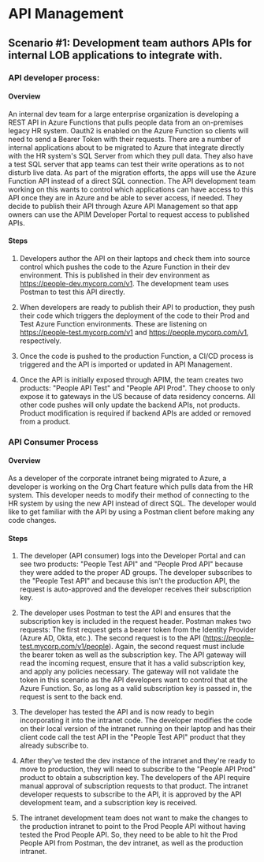 # API Management


## Scenario #1: Development team authors APIs for internal LOB applications to integrate with.

### API developer process:
#### Overview
An internal dev team for a large enterprise organization is developing a REST API in Azure Functions that pulls people data from an on-premises legacy HR system. Oauth2 is enabled on the Azure Function so clients will need to send a Bearer Token with their requests. There are a number of internal applications about to be migrated to Azure that integrate directly with the HR system's SQL Server from which they pull data. They also have a test SQL server that app teams can test their write operations as to not disturb live data. As part of the migration efforts, the apps will use the Azure Function API instead of a direct SQL connection. The API development team working on this wants to control which applications can have access to this API once they are in Azure and be able to sever access, if needed. They decide to publish their API through Azure API Management so that app owners can use the APIM Developer Portal to request access to published APIs.

#### Steps
1. Developers author the API on their laptops and check them into source control which pushes the code to the Azure Function in their dev environment. This is published in their dev environment as https://people-dev.mycorp.com/v1. The development team uses Postman to test this API directly.

2. When developers are ready to publish their API to production, they push their code which triggers the deployment of the code to their Prod and Test Azure Function environments. These are listening on https://people-test.mycorp.com/v1 and https://people.mycorp.com/v1, respectively. 

3. Once the code is pushed to the production Function, a CI/CD process is triggered and the API is imported or updated in API Management. 

4. Once the API is initially exposed through APIM, the team creates two products: "People API Test" and "People API Prod". They choose to only expose it to gateways in the US because of data residency concerns. All other code pushes will only update the backend APIs, not products. Product modification is required if backend APIs are added or removed from a product. 

### API Consumer Process
#### Overview
As a developer of the corporate intranet being migrated to Azure, a developer is working on the Org Chart feature which pulls data from the HR system. This developer needs to modify their method of connecting to the HR system by using the new API instead of direct SQL. The developer would like to get familiar with the API by using a Postman client before making any code changes.

#### Steps
1. The developer (API consumer) logs into the Developer Portal and can see two products: "People Test API" and "People Prod API" because they were added to the proper AD groups. The developer subscribes to the "People Test API" and because this isn't the production API, the request is auto-approved and the developer receives their subscription key.

2. The developer uses Postman to test the API and ensures that the subscription key is included in the request header. Postman makes two requests: The first request gets a bearer token from the Identity Provider (Azure AD, Okta, etc.). The second request is to the API (https://people-test.mycorp.com/v1/people). Again, the second request must include the bearer token as well as the subscription key. The API gateway will read the incoming request, ensure that it has a valid subscription key, and apply any policies necessary. The gateway will not validate the token in this scenario as the API developers want to control that at the Azure Function. So, as long as a valid subscription key is passed in, the request is sent to the back end.

3. The developer has tested the API and is now ready to begin incorporating it into the intranet code. The developer modifies the code on their local version of the intranet running on their laptop and has their client code call the test API in the "People Test API" product that they already subscribe to. 

4. After they've tested the dev instance of the intranet and they're ready to move to production, they will need to subscribe to the "People API Prod" product to obtain a subscription key. The developers of the API require manual approval of subscription requests to that product. The intranet developer requests to subscribe to the API, it is approved by the API development team, and a subscription key is received.

5. The intranet development team does not want to make the changes to the production intranet to point to the Prod People API without having tested the Prod People API. So, they need to be able to hit the Prod People API from Postman, the dev intranet, as well as the production intranet.
